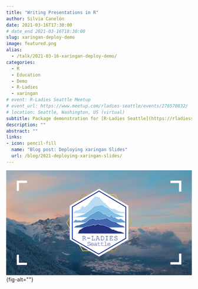 ```yaml
---
title: "Writing Presentations in R"
author: Silvia Canelón
date: 2021-03-16T17:30:00
# date_end 2021-03-16T18:30:00
slug: xaringan-deploy-demo
image: featured.png
alias:
  - /talk/2021-03-16-xaringan-deploy-demo/
categories:
  - R
  - Education
  - Demo
  - R-Ladies
  - xaringan
# event: R-Ladies Seattle Meetup
# event_url: https://www.meetup.com/rladies-seattle/events/276570832/
# location: Seattle, Washington, US (virtual)
subtitle: Package demonstration for [R-Ladies Seattle](https://rladiesseattle.org/) showing how to make beautiful slides with xaringan and how to deploy them.
description: ""
abstract: ""
links:
- icon: pencil-fill
  name: "Blog post: Deploying xaringan Slides"
  url: /blog/2021-deploying-xaringan-slides/
---
```


![Hex logo for R-Ladies Seattle featuring some ggplot2-created mountain ranges](rladies-seattle.png){fig-alt=""}
